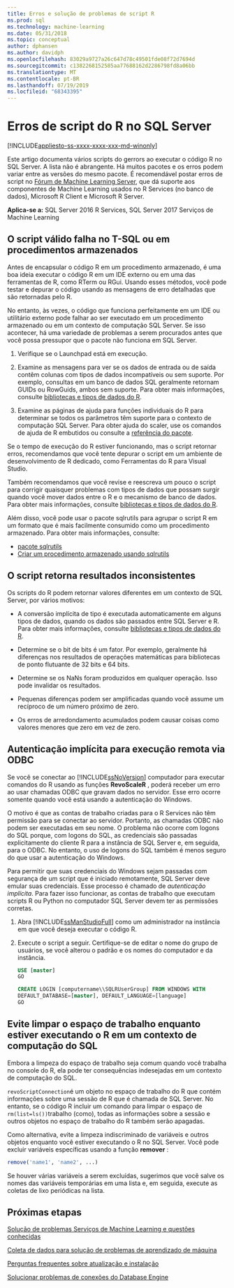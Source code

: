 ```yaml
---
title: Erros e solução de problemas de script R
ms.prod: sql
ms.technology: machine-learning
ms.date: 05/31/2018
ms.topic: conceptual
author: dphansen
ms.author: davidph
ms.openlocfilehash: 83029a9727a26c647d78c49501fde08f72d7694d
ms.sourcegitcommit: c1382268152585aa77688162d2286798fd8a06bb
ms.translationtype: MT
ms.contentlocale: pt-BR
ms.lasthandoff: 07/19/2019
ms.locfileid: "68343395"
---
```

# <a name="r-scripting-errors-in-sql-server"></a>Erros de script do R no SQL Server
[!INCLUDE[appliesto-ss-xxxx-xxxx-xxx-md-winonly](../includes/appliesto-ss-xxxx-xxxx-xxx-md-winonly.md)]

Este artigo documenta vários scripts do gerrors ao executar o código R no SQL Server. A lista não é abrangente. Há muitos pacotes e os erros podem variar entre as versões do mesmo pacote. É recomendável postar erros de script no [Fórum de Machine Learning Server](https://social.msdn.microsoft.com/Forums/en-US/home?category=MicrosoftR), que dá suporte aos componentes de Machine Learning usados no R Services (no banco de dados), Microsoft R Client e Microsoft R Server.

**Aplica-se a:** SQL Server 2016 R Services, SQL Server 2017 Serviços de Machine Learning


## <a name="valid-script-fails-in-t-sql-or-in-stored-procedures"></a>O script válido falha no T-SQL ou em procedimentos armazenados

Antes de encapsular o código R em um procedimento armazenado, é uma boa ideia executar o código R em um IDE externo ou em uma das ferramentas de R, como RTerm ou RGui. Usando esses métodos, você pode testar e depurar o código usando as mensagens de erro detalhadas que são retornadas pelo R.

No entanto, às vezes, o código que funciona perfeitamente em um IDE ou utilitário externo pode falhar ao ser executado em um procedimento armazenado ou em um contexto de computação SQL Server. Se isso acontecer, há uma variedade de problemas a serem procurados antes que você possa pressupor que o pacote não funciona em SQL Server.

1. Verifique se o Launchpad está em execução.

2. Examine as mensagens para ver se os dados de entrada ou de saída contêm colunas com tipos de dados incompatíveis ou sem suporte. Por exemplo, consultas em um banco de dados SQL geralmente retornam GUIDs ou RowGuids, ambos sem suporte. Para obter mais informações, consulte [bibliotecas e tipos de dados do R](r/r-libraries-and-data-types.md).

3. Examine as páginas de ajuda para funções individuais do R para determinar se todos os parâmetros têm suporte para o contexto de computação SQL Server. Para obter ajuda do scaler, use os comandos de ajuda de R embutidos ou consulte a [referência do pacote](https://docs.microsoft.com/r-server/r-reference/revoscaler/revoscaler).

Se o tempo de execução do R estiver funcionando, mas o script retornar erros, recomendamos que você tente depurar o script em um ambiente de desenvolvimento de R dedicado, como Ferramentas do R para Visual Studio.

Também recomendamos que você revise e reescreva um pouco o script para corrigir quaisquer problemas com tipos de dados que possam surgir quando você mover dados entre o R e o mecanismo de banco de dados. Para obter mais informações, consulte [bibliotecas e tipos de dados do R](r/r-libraries-and-data-types.md).

Além disso, você pode usar o pacote sqlrutils para agrupar o script R em um formato que é mais facilmente consumido como um procedimento armazenado. Para obter mais informações, consulte:
* [pacote sqlrutils](r/ref-r-sqlrutils.md)
* [Criar um procedimento armazenado usando sqlrutils](r/how-to-create-a-stored-procedure-using-sqlrutils.md)

## <a name="script-returns-inconsistent-results"></a>O script retorna resultados inconsistentes

Os scripts do R podem retornar valores diferentes em um contexto de SQL Server, por vários motivos:

- A conversão implícita de tipo é executada automaticamente em alguns tipos de dados, quando os dados são passados entre SQL Server e R. Para obter mais informações, consulte [bibliotecas e tipos de dados do R](r/r-libraries-and-data-types.md).

- Determine se o bit de bits é um fator. Por exemplo, geralmente há diferenças nos resultados de operações matemáticas para bibliotecas de ponto flutuante de 32 bits e 64 bits.

- Determine se os NaNs foram produzidos em qualquer operação. Isso pode invalidar os resultados.

- Pequenas diferenças podem ser amplificadas quando você assume um recíproco de um número próximo de zero.

- Os erros de arredondamento acumulados podem causar coisas como valores menores que zero em vez de zero.

## <a name="implied-authentication-for-remote-execution-via-odbc"></a>Autenticação implícita para execução remota via ODBC

Se você se conectar ao [!INCLUDE[ssNoVersion](../includes/ssnoversion-md.md)] computador para executar comandos do R usando as funções **RevoScaleR** , poderá receber um erro ao usar chamadas ODBC que gravam dados no servidor. Esse erro ocorre somente quando você está usando a autenticação do Windows.

O motivo é que as contas de trabalho criadas para o R Services não têm permissão para se conectar ao servidor. Portanto, as chamadas ODBC não podem ser executadas em seu nome. O problema não ocorre com logons do SQL porque, com logons do SQL, as credenciais são passadas explicitamente do cliente R para a instância de SQL Server e, em seguida, para o ODBC. No entanto, o uso de logons do SQL também é menos seguro do que usar a autenticação do Windows.

Para permitir que suas credenciais do Windows sejam passadas com segurança de um script que é iniciado remotamente, SQL Server deve emular suas credenciais. Esse processo é chamado de _autenticação implícita_. Para fazer isso funcionar, as contas de trabalho que executam scripts R ou Python no computador SQL Server devem ter as permissões corretas.

1. Abra [!INCLUDE[ssManStudioFull](../includes/ssmanstudiofull-md.md)] como um administrador na instância em que você deseja executar o código R.

2. Execute o script a seguir. Certifique-se de editar o nome do grupo de usuários, se você alterou o padrão e os nomes do computador e da instância.

    ```sql
    USE [master]
    GO
    
    CREATE LOGIN [computername\\SQLRUserGroup] FROM WINDOWS WITH
    DEFAULT_DATABASE=[master], DEFAULT_LANGUAGE=[language]
    GO
    ```

## <a name="avoid-clearing-the-workspace-while-youre-running-r-in-a-sql-compute-context"></a>Evite limpar o espaço de trabalho enquanto estiver executando o R em um contexto de computação do SQL

Embora a limpeza do espaço de trabalho seja comum quando você trabalha no console do R, ela pode ter consequências indesejadas em um contexto de computação do SQL.

`revoScriptConnection`é um objeto no espaço de trabalho do R que contém informações sobre uma sessão de R que é chamada de SQL Server. No entanto, se o código R incluir um comando para limpar o espaço de `rm(list=ls())`trabalho (como), todas as informações sobre a sessão e outros objetos no espaço de trabalho do R também serão apagadas.

Como alternativa, evite a limpeza indiscriminado de variáveis e outros objetos enquanto você estiver executando o R no SQL Server. Você pode excluir variáveis específicas usando a função **remover** :

```R
remove('name1', 'name2', ...)
```

Se houver várias variáveis a serem excluídas, sugerimos que você salve os nomes das variáveis temporárias em uma lista e, em seguida, execute as coletas de lixo periódicas na lista.



## <a name="next-steps"></a>Próximas etapas

[Solução de problemas Serviços de Machine Learning e questões conhecidas](machine-learning-troubleshooting-faq.md)

[Coleta de dados para solução de problemas de aprendizado de máquina](data-collection-ml-troubleshooting-process.md)

[Perguntas frequentes sobre atualização e instalação](r/upgrade-and-installation-faq-sql-server-r-services.md)

[Solucionar problemas de conexões do Database Engine](../database-engine/configure-windows/troubleshoot-connecting-to-the-sql-server-database-engine.md)
